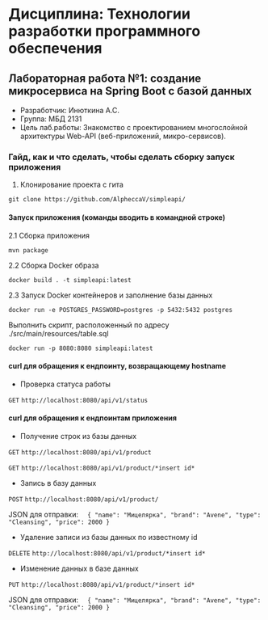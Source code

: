 # Дисциплина: Технологии разработки программного обеспечения
## Лабораторная работа №1: создание микросервиса на Spring Boot с базой данных
- Разработчик: Инюткина А.С.
- Группа: МБД 2131
- Цель лаб.работы: Знакомство с проектированием многослойной архитектуры Web-API (веб-приложений, микро-сервисов).
### Гайд, как и что сделать, чтобы сделать сборку запуск приложения
1. Клонирование проекта с гита

`git clone https://github.com/AlpheccaV/simpleapi/`

#### Запуск приложения (команды вводить в командной строке)
2.1 Сборка приложения

`mvn package`

2.2 Сборка Docker образа

`docker build . -t simpleapi:latest`

2.3 Запуск Docker контейнеров и заполнение базы данных

`docker run -e POSTGRES_PASSWORD=postgres -p 5432:5432 postgres`

Выполнить скрипт, расположенный по адресу ./src/main/resources/table.sql

`docker run -p 8080:8080 simpleapi:latest`

#### curl для обращения к ендпоинту, возвращающему hostname

- Проверка статуса работы

`GET` `http://localhost:8080/api/v1/status`

#### curl для обращения к ендпоинтам приложения
- Получение строк из базы данных

`GET` `http://localhost:8080/api/v1/product`

`GET` `http://localhost:8080/api/v1/product/*insert id*`

- Запись в базу данных

`POST` `http://localhost:8080/api/v1/product/`

  JSON для отправки: `	{
"name": "Мицелярка",
"brand": "Avene",
"type": "Cleansing",
"price": 2000
}`

- Удаление записи из базы данных по известному id

`DELETE` `http://localhost:8080/api/v1/product/*insert id*`

- Изменение данных в базе данных

`PUT` `http://localhost:8080/api/v1/product/*insert id*`

  JSON для отправки: `	{
  "name": "Мицелярка",
  "brand": "Avene",
  "type": "Cleansing",
  "price": 2000
  }`